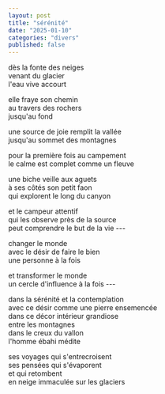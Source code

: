 ```yaml
---
layout: post
title: "sérénité"
date: "2025-01-10"
categories: "divers"
published: false
---
```


dès la fonte des neiges  
venant du glacier  
l'eau vive accourt  

elle fraye son chemin  
au travers des rochers  
jusqu'au fond  

une source de joie remplit la vallée  
jusqu'au sommet des montagnes  

pour la première fois au campement  
le calme est complet comme un fleuve  

une biche veille aux aguets  
à ses côtés son petit faon  
qui explorent le long du canyon  

et le campeur attentif  
qui les observe près de la source  
peut comprendre le but de la vie ---  

changer le monde  
avec le désir de faire le bien  
une personne à la fois  

et transformer le monde  
un cercle d'influence à la fois ---  

dans la sérénité et la contemplation  
avec ce désir comme une pierre ensemencée  
dans ce décor intérieur grandiose  
entre les montagnes  
dans le creux du vallon  
l'homme ébahi médite  

ses voyages qui s'entrecroisent  
ses pensées qui s'évaporent  
et qui retombent  
en neige immaculée sur les glaciers  
